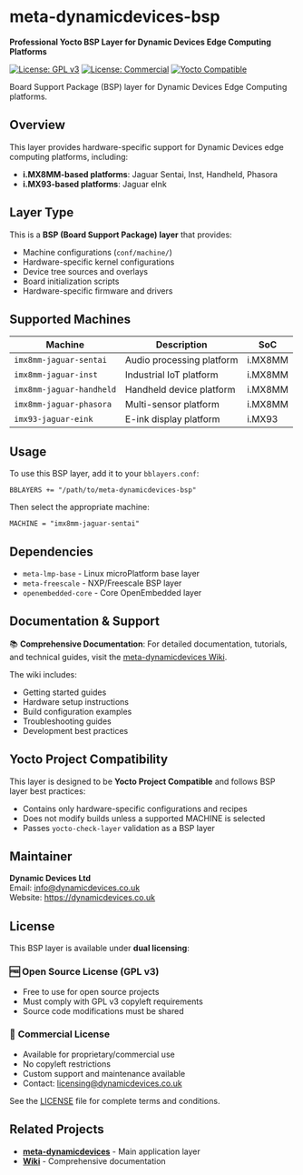 # meta-dynamicdevices-bsp

**Professional Yocto BSP Layer for Dynamic Devices Edge Computing Platforms**

[![License: GPL v3](https://img.shields.io/badge/License-GPLv3-blue.svg)](https://www.gnu.org/licenses/gpl-3.0)
[![License: Commercial](https://img.shields.io/badge/License-Commercial-green.svg)](mailto:licensing@dynamicdevices.co.uk)
[![Yocto Compatible](https://img.shields.io/badge/Yocto-scarthgap%20|%20kirkstone-orange.svg)](https://www.yoctoproject.org/)

Board Support Package (BSP) layer for Dynamic Devices Edge Computing platforms.

## Overview

This layer provides hardware-specific support for Dynamic Devices edge computing platforms, including:

- **i.MX8MM-based platforms**: Jaguar Sentai, Inst, Handheld, Phasora
- **i.MX93-based platforms**: Jaguar eInk

## Layer Type

This is a **BSP (Board Support Package) layer** that provides:

- Machine configurations (`conf/machine/`)
- Hardware-specific kernel configurations
- Device tree sources and overlays
- Board initialization scripts
- Hardware-specific firmware and drivers

## Supported Machines

| Machine | Description | SoC |
|---------|-------------|-----|
| `imx8mm-jaguar-sentai` | Audio processing platform | i.MX8MM |
| `imx8mm-jaguar-inst` | Industrial IoT platform | i.MX8MM |
| `imx8mm-jaguar-handheld` | Handheld device platform | i.MX8MM |
| `imx8mm-jaguar-phasora` | Multi-sensor platform | i.MX8MM |
| `imx93-jaguar-eink` | E-ink display platform | i.MX93 |

## Usage

To use this BSP layer, add it to your `bblayers.conf`:

```
BBLAYERS += "/path/to/meta-dynamicdevices-bsp"
```

Then select the appropriate machine:

```
MACHINE = "imx8mm-jaguar-sentai"
```

## Dependencies

- `meta-lmp-base` - Linux microPlatform base layer
- `meta-freescale` - NXP/Freescale BSP layer
- `openembedded-core` - Core OpenEmbedded layer

## Documentation & Support

📚 **Comprehensive Documentation**: For detailed documentation, tutorials, and technical guides, visit the [meta-dynamicdevices Wiki](https://github.com/DynamicDevices/meta-dynamicdevices/wiki).

The wiki includes:
- Getting started guides
- Hardware setup instructions  
- Build configuration examples
- Troubleshooting guides
- Development best practices

## Yocto Project Compatibility

This layer is designed to be **Yocto Project Compatible** and follows BSP layer best practices:

- Contains only hardware-specific configurations and recipes
- Does not modify builds unless a supported MACHINE is selected
- Passes `yocto-check-layer` validation as a BSP layer

## Maintainer

**Dynamic Devices Ltd**  
Email: info@dynamicdevices.co.uk  
Website: https://dynamicdevices.co.uk

## License

This BSP layer is available under **dual licensing**:

### 🆓 **Open Source License (GPL v3)**
- Free to use for open source projects
- Must comply with GPL v3 copyleft requirements
- Source code modifications must be shared

### 💼 **Commercial License**
- Available for proprietary/commercial use
- No copyleft restrictions
- Custom support and maintenance available
- Contact: licensing@dynamicdevices.co.uk

See the [LICENSE](./LICENSE) file for complete terms and conditions.

## Related Projects

- **[meta-dynamicdevices](https://github.com/DynamicDevices/meta-dynamicdevices)** - Main application layer
- **[Wiki](https://github.com/DynamicDevices/meta-dynamicdevices/wiki)** - Comprehensive documentation

